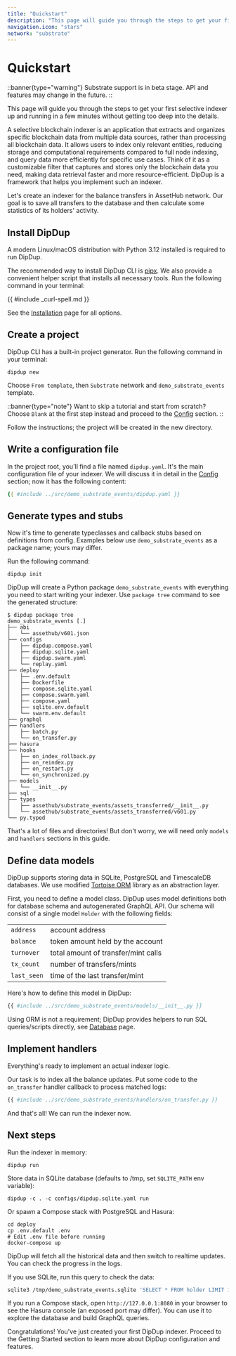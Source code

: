 ```yaml
---
title: "Quickstart"
description: "This page will guide you through the steps to get your first selective indexer up and running in a few minutes without getting too deep into the details."
navigation.icon: "stars"
network: "substrate"
---
```


# Quickstart

::banner{type="warning"}
Substrate support is in beta stage. API and features may change in the future.
::

This page will guide you through the steps to get your first selective indexer up and running in a few minutes without getting too deep into the details.

A selective blockchain indexer is an application that extracts and organizes specific blockchain data from multiple data sources, rather than processing all blockchain data. It allows users to index only relevant entities, reducing storage and computational requirements compared to full node indexing, and query data more efficiently for specific use cases. Think of it as a customizable filter that captures and stores only the blockchain data you need, making data retrieval faster and more resource-efficient. DipDup is a framework that helps you implement such an indexer.

Let's create an indexer for the balance transfers in AssetHub network. Our goal is to save all transfers to the database and then calculate some statistics of its holders' activity.

## Install DipDup

A modern Linux/macOS distribution with Python 3.12 installed is required to run DipDup.

The recommended way to install DipDup CLI is [pipx](https://pipx.pypa.io/stable/). We also provide a convenient helper script that installs all necessary tools. Run the following command in your terminal:

{{ #include _curl-spell.md }}

See the [Installation](../docs/1.getting-started/1.installation.md) page for all options.

## Create a project

DipDup CLI has a built-in project generator. Run the following command in your terminal:

```shell [Terminal]
dipdup new
```

Choose `From template`, then `Substrate` network and `demo_substrate_events` template.

::banner{type="note"}
Want to skip a tutorial and start from scratch? Choose `Blank` at the first step instead and proceed to the [Config](../docs/1.getting-started/3.config.md) section.
::

Follow the instructions; the project will be created in the new directory.

## Write a configuration file

In the project root, you'll find a file named `dipdup.yaml`. It's the main configuration file of your indexer. We will discuss it in detail in the [Config](../docs/1.getting-started/3.config.md) section; now it has the following content:

```yaml [dipdup.yaml]
{{ #include ../src/demo_substrate_events/dipdup.yaml }}
```

## Generate types and stubs

Now it's time to generate typeclasses and callback stubs based on definitions from config. Examples below use `demo_substrate_events` as a package name; yours may differ.

Run the following command:

```shell [Terminal]
dipdup init
```

DipDup will create a Python package `demo_substrate_events` with everything you need to start writing your indexer. Use `package tree` command to see the generated structure:

```shell [Terminal]
$ dipdup package tree
demo_substrate_events [.]
├── abi
│   └── assethub/v601.json
├── configs
│   ├── dipdup.compose.yaml
│   ├── dipdup.sqlite.yaml
│   ├── dipdup.swarm.yaml
│   └── replay.yaml
├── deploy
│   ├── .env.default
│   ├── Dockerfile
│   ├── compose.sqlite.yaml
│   ├── compose.swarm.yaml
│   ├── compose.yaml
│   ├── sqlite.env.default
│   └── swarm.env.default
├── graphql
├── handlers
│   ├── batch.py
│   └── on_transfer.py
├── hasura
├── hooks
│   ├── on_index_rollback.py
│   ├── on_reindex.py
│   ├── on_restart.py
│   └── on_synchronized.py
├── models
│   └── __init__.py
├── sql
├── types
│   ├── assethub/substrate_events/assets_transferred/__init__.py
│   └── assethub/substrate_events/assets_transferred/v601.py
└── py.typed
```

That's a lot of files and directories! But don't worry, we will need only `models` and `handlers` sections in this guide.

## Define data models

DipDup supports storing data in SQLite, PostgreSQL and TimescaleDB databases. We use modified [Tortoise ORM](https://tortoise.github.io/) library as an abstraction layer.

First, you need to define a model class. DipDup uses model definitions both for database schema and autogenerated GraphQL API. Our schema will consist of a single model `Holder` with the following fields:

|             |                                     |
| ----------- | ----------------------------------- |
| `address`   | account address                     |
| `balance`   | token amount held by the account    |
| `turnover`  | total amount of transfer/mint calls |
| `tx_count`  | number of transfers/mints           |
| `last_seen` | time of the last transfer/mint      |

Here's how to define this model in DipDup:

```python [models/__init__.py]
{{ #include ../src/demo_substrate_events/models/__init__.py }}
```

Using ORM is not a requirement; DipDup provides helpers to run SQL queries/scripts directly, see [Database](1.getting-started/5.database.md) page.

## Implement handlers

Everything's ready to implement an actual indexer logic.

Our task is to index all the balance updates. Put some code to the `on_transfer` handler callback to process matched logs:

```python [handlers/on_transfer.py]
{{ #include ../src/demo_substrate_events/handlers/on_transfer.py }}
```

And that's all! We can run the indexer now.

## Next steps

Run the indexer in memory:

```shell
dipdup run
```

Store data in SQLite database (defaults to /tmp, set `SQLITE_PATH` env variable):

```shell
dipdup -c . -c configs/dipdup.sqlite.yaml run
```

Or spawn a Compose stack with PostgreSQL and Hasura:

```shell
cd deploy
cp .env.default .env
# Edit .env file before running
docker-compose up
```

DipDup will fetch all the historical data and then switch to realtime updates. You can check the progress in the logs.

If you use SQLite, run this query to check the data:

```bash
sqlite3 /tmp/demo_substrate_events.sqlite 'SELECT * FROM holder LIMIT 10'
```

If you run a Compose stack, open `http://127.0.0.1:8080` in your browser to see the Hasura console (an exposed port may differ). You can use it to explore the database and build GraphQL queries.

Congratulations! You've just created your first DipDup indexer. Proceed to the Getting Started section to learn more about DipDup configuration and features.
